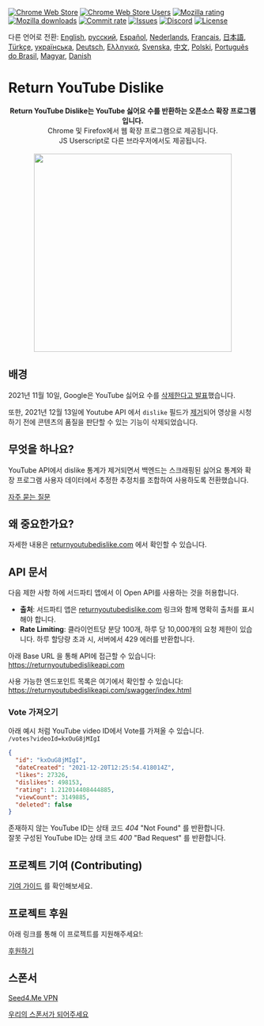[![Chrome Web Store](https://img.shields.io/chrome-web-store/stars/gebbhagfogifgggkldgodflihgfeippi?label=Chrome%20Rating&style=flat&logo=google)](https://chrome.google.com/webstore/detail/youtube-dislike-button/gebbhagfogifgggkldgodflihgfeippi/)
[![Chrome Web Store Users](https://img.shields.io/chrome-web-store/users/gebbhagfogifgggkldgodflihgfeippi?label=Chrome%20Users&style=flat&logo=google)](https://chrome.google.com/webstore/detail/youtube-dislike-button/gebbhagfogifgggkldgodflihgfeippi/)
[![Mozilla rating](https://img.shields.io/amo/stars/return-youtube-dislikes?label=Firefox%20Rating&style=flat&logo=firefox)](https://addons.mozilla.org/en-US/firefox/addon/return-youtube-dislikes/)
[![Mozilla downloads](https://img.shields.io/amo/users/return-youtube-dislikes?label=Firefox%20Users&style=flat&logo=firefox)](https://addons.mozilla.org/en-US/firefox/addon/return-youtube-dislikes/)
[![Commit rate](https://img.shields.io/github/commit-activity/m/Anarios/return-youtube-dislike?label=Commits&style=flat)](https://github.com/Anarios/return-youtube-dislike/commits/main)
[![Issues](https://img.shields.io/github/issues/Anarios/return-youtube-dislike?style=flat&label=Issues)](https://github.com/Anarios/return-youtube-dislike/issues)
[![Discord](https://img.shields.io/discord/909435648170160229?label=Discord&style=flat&logo=discord)](https://discord.gg/UMxyMmCgfF)
[![License](https://img.shields.io/badge/License-GPLv3-blue.svg?style=flat)](https://github.com/Anarios/return-youtube-dislike/blob/main/LICENSE)

다른 언어로 전환: [English](README.md), [русский](READMEru.md), [Español](READMEes.md), [Nederlands](READMEnl.md), [Français](READMEfr.md), [日本語](READMEja.md), [Türkçe](READMEtr.md), [українська](READMEuk.md), [Deutsch](READMEde.md), [Ελληνικά](READMEgr.md), [Svenska](READMEsv.md), [中文](READMEcn.md), [Polski](READMEpl.md), [Português do Brasil](READMEpt_BR.md), [Magyar](READMEhu.md), [Danish](READMEda.md)
# Return YouTube Dislike

<p align="center">
    <b>Return YouTube Dislike는 YouTube 싫어요 수를 반환하는 오픈소스 확장 프로그램입니다.</b><br>
    Chrome 및 Firefox에서 웹 확장 프로그램으로 제공됩니다.<br>
    JS Userscript로 다른 브라우저에서도 제공됩니다.<br><br>
    <img width="400px" src="https://user-images.githubusercontent.com/18729296/141743755-2be73297-250e-4cd1-ac93-8978c5a39d10.png"/>
</p>

## 배경

2021년 11월 10일, Google은 YouTube 싫어요 수를 [삭제한다고 발표](https://blog.youtube/news-and-events/update-to-youtube/)했습니다.

또한, 2021년 12월 13일에 Youtube API 에서 `dislike` 필드가 [제거](https://support.google.com/youtube/thread/134791097/update-to-youtube-dislike-counts)되어 영상을 시청하기 전에 콘텐츠의 품질을 판단할 수 있는 기능이 삭제되었습니다.
## 무엇을 하나요?

YouTube API에서 dislike 통계가 제거되면서 백엔드는 스크래핑된 싫어요 통계와 확장 프로그램 사용자 데이터에서 추정한 추정치를 조합하여 사용하도록 전환했습니다.

[자주 묻는 질문](https://github.com/Anarios/return-youtube-dislike/blob/main/Docs/FAQ.md)

## 왜 중요한가요?

자세한 내용은 [returnyoutubedislike.com](https://www.returnyoutubedislike.com/) 에서 확인할 수 있습니다.

## API 문서

다음 제한 사항 하에 서드파티 앱에서 이 Open API를 사용하는 것을 허용합니다.

- **출처**: 서드파티 앱은 [returnyoutubedislike.com](https://returnyoutubedislike.com/) 링크와 함께 명확히 출처를 표시해야 합니다. 
- **Rate Limiting**: 클라이언트당 분당 100개, 하루 당 10,000개의 요청 제한이 있습니다. 하루 할당량 초과 시, 서버에서 429 에러를 반환합니다.

아래 Base URL 을 통해 API에 접근할 수 있습니다:  
https://returnyoutubedislikeapi.com

사용 가능한 엔드포인트 목록은 여기에서 확인할 수 있습니다:<br>
https://returnyoutubedislikeapi.com/swagger/index.html

### Vote 가져오기

아래 예시 처럼 YouTube video ID에서 Vote를 가져올 수 있습니다. <br>
`/votes?videoId=kxOuG8jMIgI`

```json
{
  "id": "kxOuG8jMIgI",
  "dateCreated": "2021-12-20T12:25:54.418014Z",
  "likes": 27326,
  "dislikes": 498153,
  "rating": 1.212014408444885,
  "viewCount": 3149885,
  "deleted": false
}
```

존재하지 않는 YouTube ID는 상태 코드 _404_ "Not Found" 를 반환합니다.<br>
잘못 구성된 YouTube ID는 상태 코드  _400_ "Bad Request" 를 반환합니다.

<!---
## API documentation

You can view all documentation on our website.
[https://returnyoutubedislike.com/documentation/](https://returnyoutubedislike.com/documentation/) -->

## 프로젝트 기여 (Contributing)

[기여 가이드](https://github.com/Anarios/return-youtube-dislike/blob/main/CONTRIBUTING.md) 를 확인해보세요.

## 프로젝트 후원

아래 링크를 통해 이 프로젝트를 지원해주세요!:

[후원하기](https://returnyoutubedislike.com/donate)

## 스폰서

[Seed4.Me VPN](https://www.seed4.me/users/register?gift=ReturnYoutubeDislike)

[우리의 스폰서가 되어주세요](https://www.patreon.com/join/returnyoutubedislike/checkout?rid=8008601)
